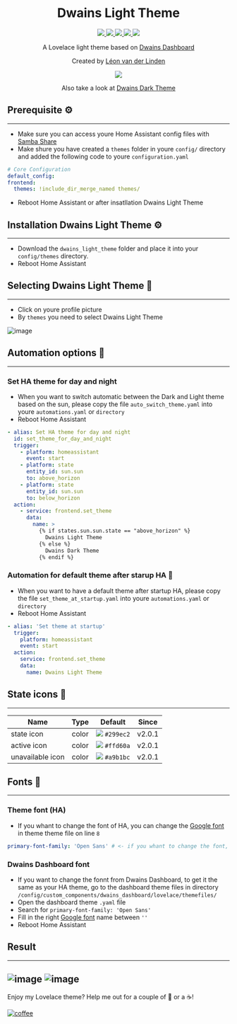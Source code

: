 <h1 align="center">Dwains Light Theme</h1> 


<p align="center">
  <a href="https://github.com/LRvdLinden/dwains_light_theme">
    <img src="https://img.shields.io/github/v/release/LRvdLinden/dwains_light_theme" />
  </a>
      <a href="https://github.com/LRvdLinden/dwains_light_theme">
    <img src="https://img.shields.io/github/downloads/LRvdLinden/dwains_light_theme/latest/total?color=purple&label=%20release%20Downloads" />
  </a>
      <a href="https://github.com/LRvdLinden/dwains_light_theme/commits">
    <img src="https://img.shields.io/github/last-commit/LRvdLinden/dwains_light_theme.svg?style=plasticr" />
  </a>
    <a href="https://github.com/LRvdLinden/">
    <img src="https://img.shields.io/github/followers/LRvdLinden?style=social" />
  </a>
    </a>
    <a href="https://discord.gg/7yt64uX">
    <img src="https://img.shields.io/discord/688401603811999885" />
  </a>
</p>

<p align="center">A Lovelace light theme based on <a href=https://github.com/dwainscheeren/dwains-lovelace-dashboard>Dwains Dashboard</a></p>
<p align="center">Created by <a href="https://github.com/LRvdLinden">Léon van der Linden</a></p> 

<p align="center">
  <img src="https://user-images.githubusercontent.com/77990847/114995388-0e7c9880-9e9e-11eb-813b-ac55fb055534.png" />
</p>

<p align="center">Also take a look at <a href="https://github.com/LRvdLinden/dwains_dark_theme">Dwains Dark Theme</a></p> 

## Prerequisite ⚙️
---
- Make sure you can access youre Home Assistant config files with [Samba Share](https://www.youtube.com/watch?v=udqY2CYzYGk)
- Make shure you have created a `themes` folder in youre `config/` directory and added the following code to youre `configuration.yaml`
```yaml
# Core Configuration
default_config:
frontend:
  themes: !include_dir_merge_named themes/
```
- Reboot Home Assistant or after insatllation Dwains Light Theme

## Installation Dwains Light Theme ⚙️
---
- Download the `dwains_light_theme` folder and place it into your `config/themes` directory.
- Reboot Home Assistant

## Selecting Dwains Light Theme 🔧
---
- Click on youre profile picture
- By `themes` you need to select Dwains Light Theme 

![image](https://user-images.githubusercontent.com/77990847/115010504-cbc2bc80-9ead-11eb-8611-a8a1740b7c76.png)


## Automation options 🔧
---
### Set HA theme for day and night
- When you want to switch automatic between the Dark and Light theme based on the sun, please copy the file `auto_switch_theme.yaml` into youre `automations.yaml` or `directory`
- Reboot Home Assistant
```yaml
- alias: Set HA theme for day and night
  id: set_theme_for_day_and_night
  trigger:
    - platform: homeassistant
      event: start
    - platform: state
      entity_id: sun.sun
      to: above_horizon
    - platform: state
      entity_id: sun.sun
      to: below_horizon
  action:
    - service: frontend.set_theme
      data:
        name: >
          {% if states.sun.sun.state == "above_horizon" %}
            Dwains Light Theme
          {% else %}
            Dwains Dark Theme
          {% endif %}
```
### Automation for default theme after starup HA 🔧
- When you want to have a default theme after startup HA, please copy the file `set_theme_at_startup.yaml` into youre `automations.yaml` or `directory`
- Reboot Home Assistant
```yaml
- alias: 'Set theme at startup'
  trigger:
    platform: homeassistant
    event: start
  action:
    service: frontend.set_theme
    data:
      name: Dwains Light Theme
```

## State icons 🎨
---
| Name | Type | Default | Since | 
|------|:--------------:|:-------:|:-----:|
| state icon | color | ![ ](https://dummyimage.com/20x10/299ec2&amp;text=+) `#299ec2` |  v2.0.1
| active icon  | color | ![ ](https://dummyimage.com/20x10/ffd60a&amp;text=+) `#ffd60a` |  v2.0.1
| unavailable icon | color | ![ ](https://dummyimage.com/20x10/a9b1bc&amp;text=+) `#a9b1bc` |  v2.0.1


## Fonts 🎨
---
### Theme font (HA)
- If you whant to change the font of HA, you can change the [Google font](https://fonts.google.com/) in theme theme file on line `8`
```yaml
primary-font-family: 'Open Sans' # <- if you whant to change the font, fill in de richt google font name between ''
```

### Dwains Dashboard font
- If you want to change the fonnt from Dwains Dashboard, to get it the same as your HA theme, go to the dashboard theme files in directory `/config/custom_components/dwains_dashboard/lovelace/themefiles/`
- Open the dashboard theme `.yaml` file
- Search for `primary-font-family: 'Open Sans'`
- Fill in the right [Google font](https://fonts.google.com/) name between `''`
- Reboot Home Assistant


## Result
---
![image](https://user-images.githubusercontent.com/77990847/114995529-366bfc00-9e9e-11eb-929a-a19d4d4d494f.png)
![image](https://user-images.githubusercontent.com/77990847/114995357-04f33080-9e9e-11eb-951f-2588ec75bb2b.png)
---
Enjoy my Lovelace theme? Help me out for a couple of :beers: or a :coffee:!

[![coffee](https://www.buymeacoffee.com/assets/img/custom_images/black_img.png)](https://www.buymeacoffee.com/LRvdLinden)
